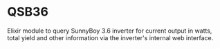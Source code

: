 # QSB36
Elixir module to query SunnyBoy 3.6 inverter for current output in watts, total yield and other information via the inverter's internal web interface.

